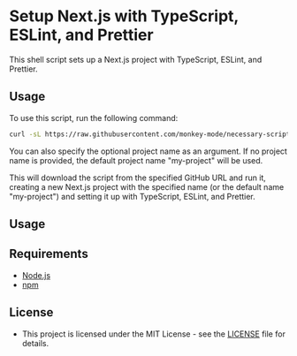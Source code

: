 # Setup Next.js with TypeScript, ESLint, and Prettier

This shell script sets up a Next.js project with TypeScript, ESLint, and Prettier.

## Usage

To use this script, run the following command:

```bash
curl -sL https://raw.githubusercontent.com/monkey-mode/necessary-script-for-setup-project/main/nextjs-typescript-with-eslint-prettier/script.sh | bash -s [PROJECT_NAME]
```
You can also specify the optional project name as an argument. If no project name is provided, the default project name "my-project" will be used.

This will download the script from the specified GitHub URL and run it, creating a new Next.js project with the specified name (or the default name "my-project") and setting it up with TypeScript, ESLint, and Prettier.

## Usage
## Requirements

 - [Node.js](https://nodejs.org/)
 - [npm](https://www.npmjs.com/)

## License

- This project is licensed under the MIT License - see the [LICENSE](LICENSE) file for details.

